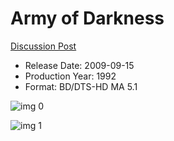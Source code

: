 # Army of Darkness

[Discussion Post](https://www.avsforum.com/threads/bass-eq-for-filtered-movies.2995212/post-58420266)

* Release Date: 2009-09-15
* Production Year: 1992
* Format: BD/DTS-HD MA 5.1

![img 0](https://i.imgur.com/LYItqax.jpg)

![img 1](https://i.imgur.com/byZ5gnR.jpg)


